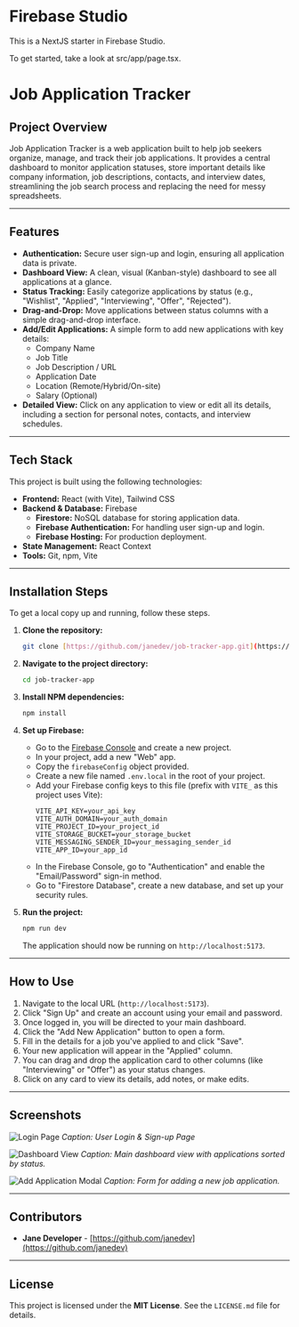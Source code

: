 # Firebase Studio

This is a NextJS starter in Firebase Studio.

To get started, take a look at src/app/page.tsx.
# Job Application Tracker

## Project Overview

Job Application Tracker is a web application built to help job seekers organize, manage, and track their job applications. It provides a central dashboard to monitor application statuses, store important details like company information, job descriptions, contacts, and interview dates, streamlining the job search process and replacing the need for messy spreadsheets.

---

## Features

-   **Authentication:** Secure user sign-up and login, ensuring all application data is private.
-   **Dashboard View:** A clean, visual (Kanban-style) dashboard to see all applications at a glance.
-   **Status Tracking:** Easily categorize applications by status (e.g., "Wishlist", "Applied", "Interviewing", "Offer", "Rejected").
-   **Drag-and-Drop:** Move applications between status columns with a simple drag-and-drop interface.
-   **Add/Edit Applications:** A simple form to add new applications with key details:
    -   Company Name
    -   Job Title
    -   Job Description / URL
    -   Application Date
    -   Location (Remote/Hybrid/On-site)
    -   Salary (Optional)
-   **Detailed View:** Click on any application to view or edit all its details, including a section for personal notes, contacts, and interview schedules.

---

## Tech Stack

This project is built using the following technologies:

-   **Frontend:** React (with Vite), Tailwind CSS
-   **Backend & Database:** Firebase
    -   **Firestore:** NoSQL database for storing application data.
    -   **Firebase Authentication:** For handling user sign-up and login.
    -   **Firebase Hosting:** For production deployment.
-   **State Management:** React Context
-   **Tools:** Git, npm, Vite

---

## Installation Steps

To get a local copy up and running, follow these steps.

1.  **Clone the repository:**
    ```bash
    git clone [https://github.com/janedev/job-tracker-app.git](https://github.com/janedev/job-tracker-app.git)
    ```

2.  **Navigate to the project directory:**
    ```bash
    cd job-tracker-app
    ```

3.  **Install NPM dependencies:**
    ```bash
    npm install
    ```

4.  **Set up Firebase:**
    -   Go to the [Firebase Console](https://console.firebase.google.com/) and create a new project.
    -   In your project, add a new "Web" app.
    -   Copy the `firebaseConfig` object provided.
    -   Create a new file named `.env.local` in the root of your project.
    -   Add your Firebase config keys to this file (prefix with `VITE_` as this project uses Vite):
        ```env
        VITE_API_KEY=your_api_key
        VITE_AUTH_DOMAIN=your_auth_domain
        VITE_PROJECT_ID=your_project_id
        VITE_STORAGE_BUCKET=your_storage_bucket
        VITE_MESSAGING_SENDER_ID=your_messaging_sender_id
        VITE_APP_ID=your_app_id
        ```
    -   In the Firebase Console, go to "Authentication" and enable the "Email/Password" sign-in method.
    -   Go to "Firestore Database", create a new database, and set up your security rules.

5.  **Run the project:**
    ```bash
    npm run dev
    ```
    The application should now be running on `http://localhost:5173`.

---

## How to Use

1.  Navigate to the local URL (`http://localhost:5173`).
2.  Click "Sign Up" and create an account using your email and password.
3.  Once logged in, you will be directed to your main dashboard.
4.  Click the "Add New Application" button to open a form.
5.  Fill in the details for a job you've applied to and click "Save".
6.  Your new application will appear in the "Applied" column.
7.  You can drag and drop the application card to other columns (like "Interviewing" or "Offer") as your status changes.
8.  Click on any card to view its details, add notes, or make edits.

---

## Screenshots

![Login Page](./public/screenshots/login-page.png)
*Caption: User Login & Sign-up Page*

![Dashboard View](./public/screenshots/dashboard-view.png)
*Caption: Main dashboard view with applications sorted by status.*

![Add Application Modal](./public/screenshots/add-application-modal.png)
*Caption: Form for adding a new job application.*

---

## Contributors

-   **Jane Developer** - [https://github.com/janedev](https://github.com/janedev)

---

## License

This project is licensed under the **MIT License**. See the `LICENSE.md` file for details.
